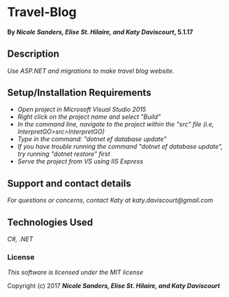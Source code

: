 # Travel-Blog

#### By _**Nicole Sanders, Elise St. Hilaire, and Katy Daviscourt**_, 5.1.17

## Description

_Use ASP.NET and migrations to make travel blog website._

## Setup/Installation Requirements

* _Open project in Microsoft Visual Studio 2015_
* _Right click on the project name and select "Build"_
* _In the command line, navigate to the project within the "src" file (i.e, InterpretGO>src>InterpretGO)_
* _Type in the command: "dotnet ef database update"_
* _If you have trouble running the command "dotnet ef database update", try running "dotnet restore" first_
* _Serve the project from VS using IIS Express_

## Support and contact details

_For questions or concerns, contact Katy at katy.daviscourt@gmail.com_

## Technologies Used

_C#, .NET_

### License

*This software is licensed under the MIT license*

Copyright (c) 2017 **_Nicole Sanders, Elise St. Hilaire, and Katy Daviscourt_**
